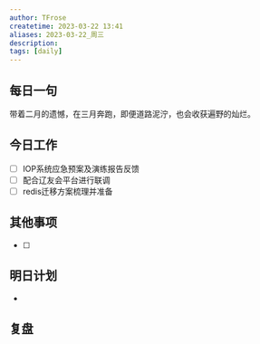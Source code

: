 ```yaml
---
author: TFrose
createtime: 2023-03-22 13:41
aliases: 2023-03-22_周三
description:
tags: [daily]
---
```


## 每日一句
带着二月的遗憾，在三月奔跑，即便道路泥泞，也会收获遍野的灿烂。

## 今日工作
- [ ] IOP系统应急预案及演练报告反馈
- [ ] 配合辽友会平台进行联调
- [ ] redis迁移方案梳理并准备

## 其他事项
- [ ] 

## 明日计划
- 

## 复盘

